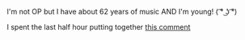 I'm not OP but I have about 62 years of music AND I'm young! ( ͡° ͜ʖ ͡°)

I spent the last half hour putting together [this comment](https://old.reddit.com/r/DataHoarder/comments/122j0f3/after_over_15_years_of_ripping_and_downloading_my/jdu11x8/)
